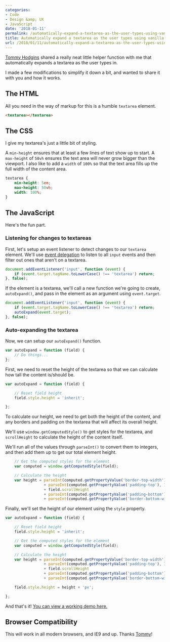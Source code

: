 ```yaml
---
categories:
- Code
- Design &amp; UX
- JavaScript
date: '2018-01-11'
permalink: /automatically-expand-a-textarea-as-the-user-types-using-vanilla-javascript/
title: Automatically expand a textarea as the user types using vanilla JavaScript
url: /2018/01/11/automatically-expand-a-textarea-as-the-user-types-using-vanilla-javascript
---
```


[Tommy Hodgins](https://twitter.com/innovati) shared a really neat little helper function with me that automatically expands a textarea as the user types in.

I made a few modifications to simplify it down a bit, and wanted to share it with you and how it works.

## The HTML

All you need in the way of markup for this is a humble `textarea` element.

```html
<textarea></textarea>
```

## The CSS

I give my textarea's just a little bit of styling.

A `min-height` ensures that at least a few lines of text show up to start. A `max-height` of `50vh` ensures the text area will never grow bigger than the viewport. I also like to add a `width` of `100%` so that the text area fills up the full width of the content area.

```css
textarea {
	min-height: 5em;
	max-height: 50vh;
	width: 100%;
}
```

## The JavaScript

Here's the fun part.

### Listening for changes to textareas

First, let's setup an event listener to detect changes to our `textarea` element. We'll use [event delegation](/checking-event-target-selectors-with-event-bubbling-in-vanilla-javascript/) to listen to all `input` events and then filter out ones that aren't on a textarea.

```js
document.addEventListener('input', function (event) {
	if (event.target.tagName.toLowerCase() !== 'textarea') return;
}, false);
```

If the element is a textarea, we'll call a new function we're going to create, `autoExpand()`, and pass in the element as an argument using `event.target`.

```js
document.addEventListener('input', function (event) {
	if (event.target.tagName.toLowerCase() !== 'textarea') return;
	autoExpand(event.target);
}, false);
```

### Auto-expanding the textarea

Now, we can setup our `autoExpand()` function.

```js
var autoExpand = function (field) {
    // Do things...
};
```

First, we need to reset the height of the textarea so that we can calculate how tall the content is/should be.

```js
var autoExpand = function (field) {

	// Reset field height
	field.style.height = 'inherit';

};
```

To calculate our height, we need to get both the height of the content, and any borders and padding on the textarea that will affect its overall height.

We'll use `window.getComputedStyle()` to get styles for the textarea, and `scrollHeight` to calculate the height of the content itself.

We'll run all of the values through `parseInt()` to convert them to integers, and then add them up to get our total element height.

```js
	// Get the computed styles for the element
	var computed = window.getComputedStyle(field);

	// Calculate the height
	var height = parseInt(computed.getPropertyValue('border-top-width'), 10)
	             + parseInt(computed.getPropertyValue('padding-top'), 10)
	             + field.scrollHeight
	             + parseInt(computed.getPropertyValue('padding-bottom'), 10)
	             + parseInt(computed.getPropertyValue('border-bottom-width'), 10);
```

Finally, we'll set the height of our element using the `style` property.

```js
var autoExpand = function (field) {

	// Reset field height
	field.style.height = 'inherit';

	// Get the computed styles for the element
	var computed = window.getComputedStyle(field);

	// Calculate the height
	var height = parseInt(computed.getPropertyValue('border-top-width'), 10)
	             + parseInt(computed.getPropertyValue('padding-top'), 10)
	             + field.scrollHeight
	             + parseInt(computed.getPropertyValue('padding-bottom'), 10)
	             + parseInt(computed.getPropertyValue('border-bottom-width'), 10);

	field.style.height = height + 'px';

};
```

And that's it! [You can view a working demo here.](https://jsfiddle.net/cferdinandi/mqwwpL6u/)

## Browser Compatibility

This will work in all modern browsers, and IE9 and up. Thanks [Tommy](https://twitter.com/innovati)!
